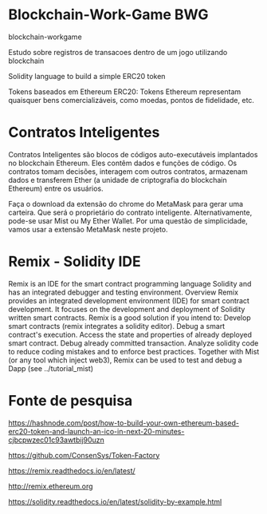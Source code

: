 # Blockchain-Work-Game BWG
blockchain-workgame

Estudo sobre registros de transacoes dentro de um jogo utilizando blockchain

Solidity language to build a simple ERC20 token

Tokens baseados em Ethereum ERC20: Tokens Ethereum representam quaisquer bens comercializáveis, como moedas, pontos de fidelidade, etc.

# Contratos Inteligentes
Contratos Inteligentes são blocos de códigos auto-executáveis implantados no blockchain Ethereum. Eles contêm dados e funções de código. Os contratos tomam decisões, interagem com outros contratos, armazenam dados e transferem Ether (a unidade de criptografia do blockchain Ethereum) entre os usuários.

Faça o download da extensão do chrome do MetaMask para gerar uma carteira. Que será o proprietário do contrato inteligente. Alternativamente, pode-se usar Mist ou My Ether Wallet. Por uma questão de simplicidade, vamos usar a extensão MetaMask neste projeto.

# Remix - Solidity IDE
Remix is an IDE for the smart contract programming language Solidity and has an integrated debugger and testing environment.
Overview
Remix provides an integrated development environment (IDE) for smart contract development. It focuses on the development and deployment of Solidity written smart contracts.
Remix is a good solution if you intend to:
Develop smart contracts (remix integrates a solidity editor).
Debug a smart contract's execution.
Access the state and properties of already deployed smart contract.
Debug already committed transaction.
Analyze solidity code to reduce coding mistakes and to enforce best practices.
Together with Mist (or any tool which inject web3), Remix can be used to test and debug a Dapp (see ../tutorial_mist)



# Fonte de pesquisa
https://hashnode.com/post/how-to-build-your-own-ethereum-based-erc20-token-and-launch-an-ico-in-next-20-minutes-cjbcpwzec01c93awtbij90uzn

https://github.com/ConsenSys/Token-Factory

https://remix.readthedocs.io/en/latest/

http://remix.ethereum.org

https://solidity.readthedocs.io/en/latest/solidity-by-example.html


